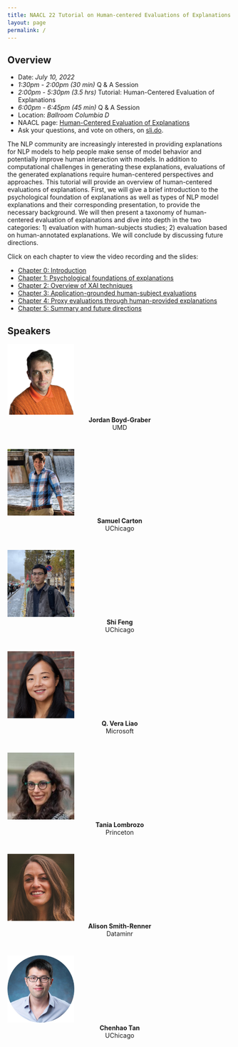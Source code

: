 ```yaml
---
title: NAACL 22 Tutorial on Human-centered Evaluations of Explanations
layout: page
permalink: /
---
```


## Overview

- Date: *July 10, 2022*
- *1:30pm  - 2:00pm (30 min)* Q & A Session
- *2:00pm - 5:30pm (3.5 hrs)* Tutorial: Human-Centered Evaluation of Explanations
- *6:00pm - 6:45pm (45 min)* Q & A Session
- Location: *Ballroom Columbia D*
- NAACL page: [Human-Centered Evaluation of Explanations](https://2022.naacl.org/program/tutorials/#t4)
- Ask your questions, and vote on others, on [sli.do](https://app.sli.do/event/awQq8cDeXyxQYFP1WnfGqB).

The NLP community are increasingly interested in providing explanations for NLP models to help people make sense of model behavior and potentially improve human interaction with models. In addition to computational challenges in generating these explanations, evaluations of the generated explanations require human-centered perspectives and approaches. This tutorial will provide an overview of human-centered evaluations of explanations. First, we will give a brief introduction to the psychological foundation of explanations as well as types of NLP model explanations and their corresponding presentation, to provide the necessary background. We will then present a taxonomy of human-centered evaluation of explanations and dive into depth in the two categories: 1) evaluation with human-subjects studies; 2) evaluation based on human-annotated explanations. We will conclude by discussing future directions.

Click on each chapter to view the video recording and the slides:
- [Chapter 0: Introduction](https://xai-hcee.github.io/chapter_0.html)
- [Chapter 1: Psychological foundations of explanations](https://xai-hcee.github.io/chapter_1.html)
- [Chapter 2: Overview of XAI techniques](https://xai-hcee.github.io/chapter_2.html)
- [Chapter 3: Application-grounded human-subject evaluations](https://xai-hcee.github.io/chapter_3.html)
- [Chapter 4: Proxy evaluations through human-provided explanations](https://xai-hcee.github.io/chapter_4.html)
- [Chapter 5: Summary and future directions](https://xai-hcee.github.io/chapter_5.html)

## Speakers

<div class="col-md-4">
    <div class="profile height150">
        <div><a href="http://boydgraber.org/"><img class="avatar-img" width=150 src="images/jordan.png"></a></div>
        <div style="margin-bottom:40px"><center><b>Jordan Boyd-Graber</b><br>UMD</center></div>
    </div>
</div>
<div class="col-md-4">
    <div class="profile height150">
        <div><a href="https://shcarton.github.io"><img class="avatar-img" width=150 src="images/sam.jpeg"> </a></div>
        <div style="margin-bottom:40px"><center><b>Samuel Carton</b><br>UChicago</center></div>
    </div>
</div>
<div class="col-md-4">
    <div class="profile height150">
        <div><a href="http://www.shifeng.umiacs.io/"><img class="avatar-img" width=150 src="images/shi.jpeg"></a></div>
        <div style="margin-bottom:40px"><center><b>Shi Feng</b><br>UChicago</center></div>
    </div>
</div>
<div class="col-md-4">
    <div class="profile height150">
        <div><a href="http://www.qveraliao.com"><img class="avatar-img" width=150 src="images/vera.jpg"></a></div>
        <div style="margin-bottom:40px"><center><b>Q. Vera Liao</b><br>Microsoft</center></div>
    </div>
</div>
<div class="col-md-4">
    <div class="profile height150">
        <div><a href="http://cognition.princeton.edu/"><img class="avatar-img" width=150 src="images/tania.jpg"></a></div>
        <div style="margin-bottom:40px"><center><b>Tania Lombrozo</b><br>Princeton</center></div>
    </div>
</div>
<div class="col-md-4">
    <div class="profile height150">
        <div><a href="https://alisonmsmith.github.io"><img class="avatar-img" width=150 src="images/alison.jpg"></a></div>
        <div style="margin-bottom:40px"><center><b>Alison Smith-Renner</b><br>Dataminr</center></div>
    </div>
</div>
<div class="col-md-4">
    <div class="profile height150">
        <div><a href="https://chenhaot.com"><img class="avatar-img" width=150 src="images/chenhao.jpeg"></a></div>
        <div style="margin-bottom:40px"><center><b>Chenhao Tan</b><br>UChicago</center></div>
    </div>
</div>
